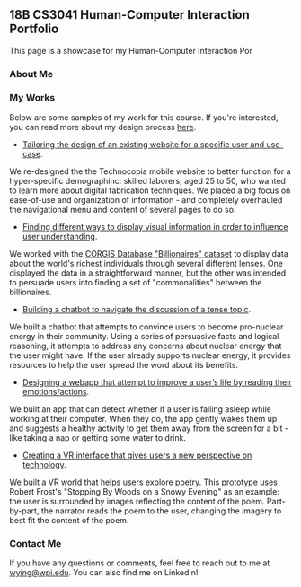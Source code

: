 # 
## 18B CS3041 Human-Computer Interaction Portfolio

This page is a showcase for my Human-Computer Interaction Por

### About Me



### My Works

Below are some samples of my work for this course. If you're interested, you can read more about my design process [here](https://medium.com/@wjyingcherry/design-manifesto-7871d8381bcd).

- [Tailoring the design of an existing website for a specific user and use-case](https://medium.com/@kendog95/design-for-others-df0d936dbd40).

We re-designed the the Technocopia mobile website to better function for a hyper-specific demographinc: skilled laborers, aged 25 to 50, who wanted to learn more about digital fabrication techniques. We placed a big focus on ease-of-use and organization of information - and completely overhauled the navigational menu and content of several pages to do so.

- [Finding different ways to display visual information in order to influence user understanding](https://medium.com/@wjyingcherry/designing-for-understanding-f8e06e7a5d62).

We worked with the [CORGIS Database "Billionaires" dataset](https://think.cs.vt.edu/corgis/json/billionaires/billionaires.html) to display data about the world's richest individuals through several different lenses. One displayed the data in a straightforward manner, but the other was intended to persuade users into finding a set of "commonalities" between the billionaires.

- [Building a chatbot to navigate the discussion of a tense topic](https://medium.com/@wjyingcherry/design-for-tension-eb9e2f65504b).

We built a chatbot that attempts to convince users to become pro-nuclear energy in their community. Using a series of persuasive facts and logical reasoning, it attempts to address any concerns about nuclear energy that the user might have. If the user already supports nuclear energy, it provides resources to help the user spread the word about its benefits.

- [Designing a webapp that attempt to improve a user’s life by reading their emotions/actions](https://medium.com/@wjyingcherry/design-for-wellbeing-9b33e33d67e6).

We built an app that can detect whether if a user is falling asleep while working at their computer. When they do, the app gently wakes them up and suggests a healthy activity to get them away from the screen for a bit - like taking a nap or getting some water to drink.

- [Creating a VR interface that gives users a new perspective on technology](https://medium.com/@gyang2518/design-documentation-for-another-world-1d903c1efd4e).

We built a VR world that helps users explore poetry. This prototype uses Robert Frost's "Stopping By Woods on a Snowy Evening" as an example: the user is surrounded by images reflecting the content of the poem. Part-by-part, the narrator reads the poem to the user, changing the imagery to best fit the content of the poem.

### Contact Me

If you have any questions or comments, feel free to reach out to me at [wying@wpi.edu](wying@wpi.edu). You can also find me on LinkedIn!
